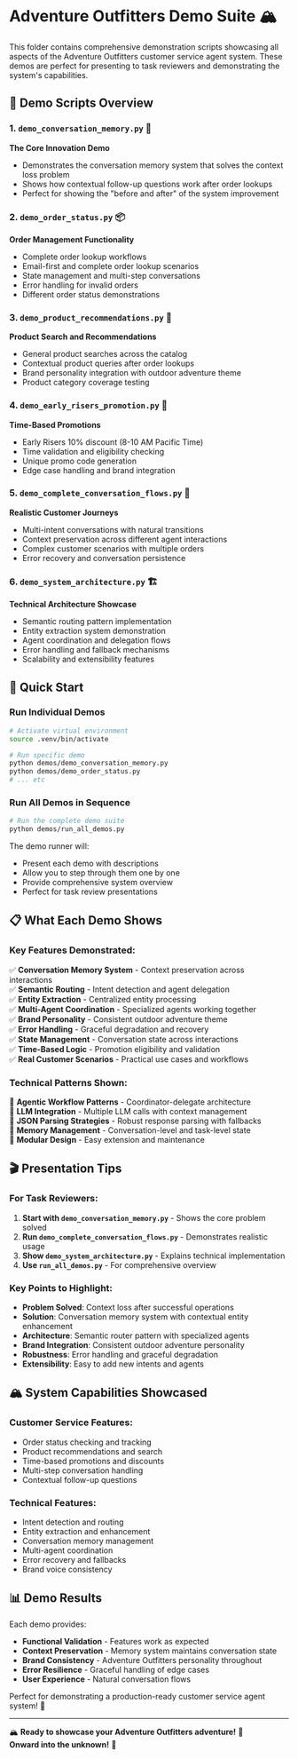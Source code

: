 # Adventure Outfitters Demo Suite 🏔️

This folder contains comprehensive demonstration scripts showcasing all aspects of the Adventure Outfitters customer service agent system. These demos are perfect for presenting to task reviewers and demonstrating the system's capabilities.

## 🎯 Demo Scripts Overview

### 1. `demo_conversation_memory.py` 🧠
**The Core Innovation Demo**
- Demonstrates the conversation memory system that solves the context loss problem
- Shows how contextual follow-up questions work after order lookups
- Perfect for showing the "before and after" of the system improvement

### 2. `demo_order_status.py` 📦
**Order Management Functionality**
- Complete order lookup workflows
- Email-first and complete order lookup scenarios
- State management and multi-step conversations
- Error handling for invalid orders
- Different order status demonstrations

### 3. `demo_product_recommendations.py` 🎒
**Product Search and Recommendations**
- General product searches across the catalog
- Contextual product queries after order lookups
- Brand personality integration with outdoor adventure theme
- Product category coverage testing

### 4. `demo_early_risers_promotion.py` 🌅
**Time-Based Promotions**
- Early Risers 10% discount (8-10 AM Pacific Time)
- Time validation and eligibility checking
- Unique promo code generation
- Edge case handling and brand integration

### 5. `demo_complete_conversation_flows.py` 💬
**Realistic Customer Journeys**
- Multi-intent conversations with natural transitions
- Context preservation across different agent interactions
- Complex customer scenarios with multiple orders
- Error recovery and conversation persistence

### 6. `demo_system_architecture.py` 🏗️
**Technical Architecture Showcase**
- Semantic routing pattern implementation
- Entity extraction system demonstration
- Agent coordination and delegation flows
- Error handling and fallback mechanisms
- Scalability and extensibility features

## 🚀 Quick Start

### Run Individual Demos
```bash
# Activate virtual environment
source .venv/bin/activate

# Run specific demo
python demos/demo_conversation_memory.py
python demos/demo_order_status.py
# ... etc
```

### Run All Demos in Sequence
```bash
# Run the complete demo suite
python demos/run_all_demos.py
```

The demo runner will:
- Present each demo with descriptions
- Allow you to step through them one by one
- Provide comprehensive system overview
- Perfect for task review presentations

## 📋 What Each Demo Shows

### Key Features Demonstrated:
✅ **Conversation Memory System** - Context preservation across interactions  
✅ **Semantic Routing** - Intent detection and agent delegation  
✅ **Entity Extraction** - Centralized entity processing  
✅ **Multi-Agent Coordination** - Specialized agents working together  
✅ **Brand Personality** - Consistent outdoor adventure theme  
✅ **Error Handling** - Graceful degradation and recovery  
✅ **State Management** - Conversation state across interactions  
✅ **Time-Based Logic** - Promotion eligibility and validation  
✅ **Real Customer Scenarios** - Practical use cases and workflows  

### Technical Patterns Shown:
🔧 **Agentic Workflow Patterns** - Coordinator-delegate architecture  
🔧 **LLM Integration** - Multiple LLM calls with context management  
🔧 **JSON Parsing Strategies** - Robust response parsing with fallbacks  
🔧 **Memory Management** - Conversation-level and task-level state  
🔧 **Modular Design** - Easy extension and maintenance  

## 🎬 Presentation Tips

### For Task Reviewers:
1. **Start with `demo_conversation_memory.py`** - Shows the core problem solved
2. **Run `demo_complete_conversation_flows.py`** - Demonstrates realistic usage
3. **Show `demo_system_architecture.py`** - Explains technical implementation
4. **Use `run_all_demos.py`** - For comprehensive overview

### Key Points to Highlight:
- **Problem Solved**: Context loss after successful operations
- **Solution**: Conversation memory system with contextual entity enhancement
- **Architecture**: Semantic router pattern with specialized agents
- **Brand Integration**: Consistent outdoor adventure personality
- **Robustness**: Error handling and graceful degradation
- **Extensibility**: Easy to add new intents and agents

## 🏔️ System Capabilities Showcased

### Customer Service Features:
- Order status checking and tracking
- Product recommendations and search
- Time-based promotions and discounts
- Multi-step conversation handling
- Contextual follow-up questions

### Technical Features:
- Intent detection and routing
- Entity extraction and enhancement
- Conversation memory management
- Multi-agent coordination
- Error recovery and fallbacks
- Brand voice consistency

## 📊 Demo Results

Each demo provides:
- **Functional Validation** - Features work as expected
- **Context Preservation** - Memory system maintains conversation state
- **Brand Consistency** - Adventure Outfitters personality throughout
- **Error Resilience** - Graceful handling of edge cases
- **User Experience** - Natural conversation flows

Perfect for demonstrating a production-ready customer service agent system! 🌟

---

🏔️ **Ready to showcase your Adventure Outfitters adventure!** 🎒  
**Onward into the unknown!** 🌟
